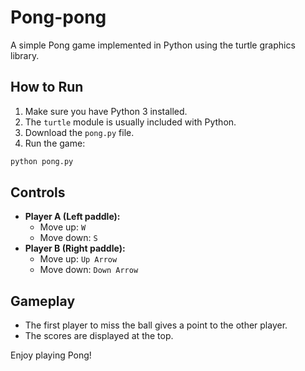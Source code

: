 # Pong-pong

A simple Pong game implemented in Python using the turtle graphics library.

## How to Run

1. Make sure you have Python 3 installed.
2. The `turtle` module is usually included with Python.
3. Download the `pong.py` file.
4. Run the game:

```bash
python pong.py
```

## Controls

- **Player A (Left paddle):**
  - Move up: `W`
  - Move down: `S`
- **Player B (Right paddle):**
  - Move up: `Up Arrow`
  - Move down: `Down Arrow`

## Gameplay

- The first player to miss the ball gives a point to the other player.
- The scores are displayed at the top.

Enjoy playing Pong!
